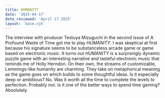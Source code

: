 ```yaml
---
title: HUMANITY
date: '2025-04-17'
date_reviewed: 'April 17 2025'
layout: 'base.njk'
---
```


The interview with producer Testuya Mizuguchi in the second issue of A Profound Waste of Time got me to play _HUMANITY_. I was skeptical at first because his signature seems to be substanceless arcade game or game based on electronic music. It turns out _HUMANITY_ is a surprsingly dynamic puzzle game with an interesting narrative and tasteful electronic music that reminds me of Holly Herndon. On their own, the streams of customizable, Lemmings-like humanity are charming. They take on metaphorical meaning as the game goes on   which builds to some thoughtful ideas. Is it especially deep or ambitious? No. Was it worth all the time to complete the levels to perfection. Probably not. Is it one of the better ways to spend time gaming? Absolutely.
